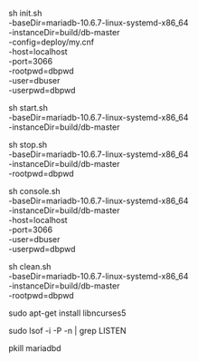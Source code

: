 sh init.sh \
	-baseDir=mariadb-10.6.7-linux-systemd-x86_64  \
	-instanceDir=build/db-master \
	-config=deploy/my.cnf \
	-host=localhost \
	-port=3066 \
	-rootpwd=dbpwd \
	-user=dbuser \
	-userpwd=dbpwd 


sh start.sh \
	-baseDir=mariadb-10.6.7-linux-systemd-x86_64  \
	-instanceDir=build/db-master 

sh stop.sh \
	-baseDir=mariadb-10.6.7-linux-systemd-x86_64  \
	-instanceDir=build/db-master \
	-rootpwd=dbpwd 

sh console.sh \
	-baseDir=mariadb-10.6.7-linux-systemd-x86_64  \
	-instanceDir=build/db-master \
	-host=localhost \
	-port=3066 \
	-user=dbuser \
	-userpwd=dbpwd 


sh clean.sh \
-baseDir=mariadb-10.6.7-linux-systemd-x86_64  \
-instanceDir=build/db-master \
-rootpwd=dbpwd 


sudo apt-get install libncurses5


sudo lsof -i -P -n | grep LISTEN

pkill mariadbd
